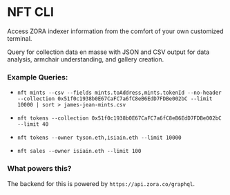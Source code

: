 # NFT CLI

Access ZORA indexer information from the comfort of your own customized terminal.

Query for collection data en masse with JSON and CSV output for data analysis, armchair understanding, and gallery creation.

### Example Queries:

 * `nft mints --csv --fields mints.toAddress,mints.tokenId --no-header --collection 0x51f0c1938b0E67CaFC7a6fC8eB6EdD7FDBe002bC --limit 10000 | sort > james-jean-mints.csv`

 * `nft tokens --collection 0x51f0c1938b0E67CaFC7a6fC8eB6EdD7FDBe002bC --limit 40`

 * `nft tokens --owner tyson.eth,isiain.eth --limit 10000`

 * `nft sales --owner isiain.eth --limit 100`
### What powers this?

The backend for this is powered by `https://api.zora.co/graphql`.

